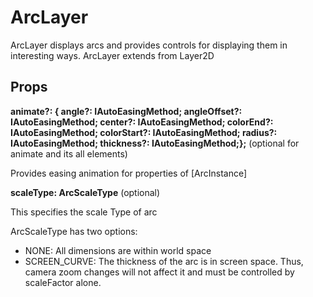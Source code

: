 # ArcLayer

ArcLayer displays arcs and provides controls for displaying them in interesting ways. ArcLayer extends from Layer2D

## Props

**animate?: { angle?: IAutoEasingMethod<Vec>; angleOffset?: IAutoEasingMethod<Vec>; center?: IAutoEasingMethod<Vec>; colorEnd?: IAutoEasingMethod<Vec>; colorStart?: IAutoEasingMethod<Vec>; radius?: IAutoEasingMethod<Vec>; thickness?: IAutoEasingMethod<Vec>;};** (optional for animate and its all elements)

Provides easing animation for properties of [ArcInstance]

**scaleType: ArcScaleType** (optional)

This specifies the scale Type of arc

ArcScaleType has two options:

* NONE: All dimensions are within world space
* SCREEN_CURVE: The thickness of the arc is in screen space. Thus, camera zoom changes will not affect it and must be controlled by scaleFactor alone.

